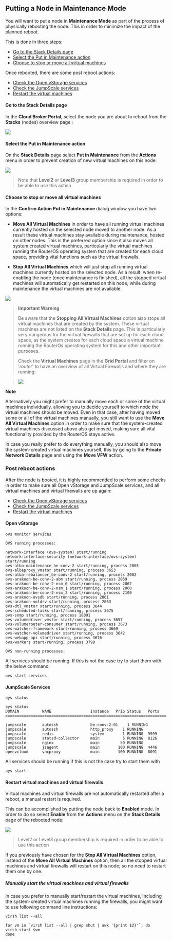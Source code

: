 ## Putting a Node in Maintenance Mode

You will want to put a node in **Maintenance Mode** as part of the process of physically rebooting the node. This in order to minimize the impact of the planned reboot.

This is done in three steps:
- [Go to the Stack Details page](#node)
- [Select the Put in Maintenance action](#action)
- [Choose to stop or move all virtual machines](#move)

Once rebooted, there are some post reboot actions:
- [Check the Open vStorage services](#ovs)
- [Check the JumpScale services](#jumpscale)
- [Restart the virtual machines](#restart)


<a id="node"></a>
#### Go to the Stack Details page

In the **Cloud Broker Portal**, select the node you are about to reboot from the **Stacks** (nodes) overview page :

![](stacks.png)


<a id="action"></a>
#### Select the Put in Maintenance action

On the **Stack Details** page select **Put in Maintenance** from the **Actions** menu in order to prevent creation of new virtual machines on this node:

![](maintenance.png)


> Note that **Level2** or **Level3** group membership is required in order to be able to use this action

<a id="move"></a>
#### Choose to stop or move all virtual machines

In the **Confirm Action Put in Maintenance** dialog window you have two options:

  - **Move All Virtual Machines** in order to have all running virtual machines currently hosted on the selected node moved to another node. As a result these virtual machines stay available during maintenance, hosted on other nodes. This is the preferred option since it also moves all system created virtual machines, particularly the virtual machines running the RouterOS operating system that are created for each cloud space, providing vital functions such as the virtual firewalls.

  - **Stop All Virtual Machines** which will just stop all running virtual machines currently hosted on the selected node. As a result, when re-enabling the node (once maintenance is finished), all the stopped virtual machines will automatically get restarted on this node, while during maintenance the virtual machines are not available.

  ![](confirm.png)


> **Important Warning**
>
> Be aware that the **Stopping All Virtual Machines** option also stops all virtual machines that are created by the system. These virtual machines are not listed on the  **Stack Details** page. This is particularly very dangerous for the virtual firewalls that are set up for each cloud space, as the system creates for each cloud space a virtual machine running the RouterOs operating system for this and other important purposes.
>
> Check the **Virtual Machines** page in the **Grid Portal** and filter on '*router*' to have an overview of all Virtual Firewalls and where they are running:

> ![](routeros.png)

**Note**

Alternatively you might prefer to manually move each or some of the virtual machines individually, allowing you to decide yourself to which node the virtual machines should be moved. Even in that case, after having moved some or all of the virtual machines manually, you still want to use the **Move All Virtual Machines** option in order to make sure that the system-created virtual machines discussed above also get moved, making sure all vital functionality provided by the RouterOS stays active.

In case you really prefer to do everything manually, you should also move the system-created virtual machines yourself, this by going to the **Private Network Details** page and using the **Move VFW** action.

<a id="post"></a>
### Post reboot actions

After the node is booted, it is highly recommended to perform some checks in order to make sure all Open vStorage and JumpScale services, and all virtual machines and virtual firewalls are up again:

- [Check the Open vStorage services](#ovs)
- [Check the JumpScale services](#jumpscale)
- [Restart the virtual machines](#restart)


<a id="ovs"></a>
#### Open vStorage

```
ovs monitor services

OVS running processes:

network-interface (ovs-system) start/running
network-interface-security (network-interface/ovs-system) start/running
ovs-alba-maintenance_be-conv-2 start/running, process 2065
ovs-albaproxy_vmstor start/running, process 3653
ovs-alba-rebalancer_be-conv-2 start/running, process 2082
ovs-arakoon-be-conv-2-abm start/running, process 2059
ovs-arakoon-be-conv-2-nsm_0 start/running, process 2062
ovs-arakoon-be-conv-2-nsm_1 start/running, process 2060
ovs-arakoon-be-conv-2-nsm_2 start/running, process 2109
ovs-arakoon-ovsdb start/running, process 2061
ovs-arakoon-voldrv start/running, process 2063
ovs-dtl_vmstor start/running, process 3644
ovs-scheduled-tasks start/running, process 3675
ovs-snmp start/running, process 18091
ovs-volumedriver_vmstor start/running, process 3657
ovs-volumerouter-consumer start/running, process 3673
ovs-watcher-framework start/running, process 3669
ovs-watcher-volumedriver start/running, process 3642
ovs-webapp-api start/running, process 3676
ovs-workers start/running, process 3799

OVS non-running processes:
```

All services should be running. If this is not the case try to start them with the below command:

```
ovs start services
```

<a id="jumpscale"></a>
#### JumpScale Services

```
ays status

ays status
DOMAIN          NAME                 Instance   Prio Status   Ports
======================================================================

jumpscale       autossh              be-conv-2-01    1 RUNNING
jumpscale       autossh              http_proxy    1 RUNNING
jumpscale       redis                system        1 RUNNING  9999
jumpscale       statsd-collector     main          5 RUNNING  8126
jumpscale       nginx                main         50 RUNNING
jumpscale       jsagent              main        100 RUNNING  4446
openvcloud      vncproxy             main        100 RUNNING  8091
```

All services should be running if this is not the case try to start them with

```
ays start
```

<a id="restart"></a>
#### Restart virtual machines and virtual firewalls

Virtual machines and virtual firewalls are not automatically restarted after a reboot, a manual restart is required.

This can be accomplished by putting the node back to **Enabled** mode. In order to do so select **Enable** from the **Actions** menu on the **Stack Details** page of the rebooted node:

![](enable.png)

> Level2 or Level3 group membership is required in order to be able to use this action

If you previously have chosen for the **Stop All Virtual Machines** option, instead of the **Move All Virtual Machines** option, then all the stopped virtual machines and virtual firewalls will restart on this node; so no need to restart them one by one.


##### Manually start the virtual machines and virtual firewalls

In case you prefer to manually start/restart the virtual machines, including the system-created virtual machines running the firewalls, you might want to use following command line instructions:

```
virsh list --all

for vm in `virsh list --all | grep shut | awk '{print $2}'`; do
virsh start $vm
done
```
